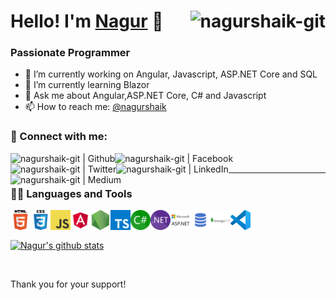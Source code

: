 # Hello! I'm [Nagur][website] 👋 <img align="right" src="https://komarev.com/ghpvc/?username=nagurshaik-git" alt="nagurshaik-git" />

### Passionate Programmer

- 🔭 I’m currently working on Angular, Javascript, ASP.NET Core and SQL
- 🌱 I’m currently learning Blazor
- 💬 Ask me about Angular,ASP.NET Core, C# and Javascript
- 📫 How to reach me: [@nagurshaik][twitter]

### 🤝 Connect with me:

[<img align="left" alt="nagurshaik-git | Github" src="https://img.shields.io/badge/-GITHUB-%23181717?style=for-the-badge&logo=github&logoColor=white" />][github]
[<img align="left" alt="nagurshaik-git | Facebook" src="https://img.shields.io/badge/Facebook-1877F2?style=for-the-badge&logo=facebook&logoColor=white" />][facebook]
[<img align="left" alt="nagurshaik-git | Twitter" src="https://img.shields.io/badge/Twitter-1DA1F2?style=for-the-badge&logo=twitter&logoColor=white" />][twitter]
[<img align="left" alt="nagurshaik-git | LinkedIn" src="https://img.shields.io/badge/LinkedIn-0077B5?style=for-the-badge&logo=linkedin&logoColor=white" />][linkedin]
[<img align="left" alt="nagurshaik-git | Medium" src="https://img.shields.io/badge/Medium-12100E?style=for-the-badge&logo=medium&logoColor=white" />][medium]


<br />

---

### 👨‍💻 Languages and Tools

<img align="left" alt="HTML5" height="32" width="32" src="https://raw.githubusercontent.com/github/explore/80688e429a7d4ef2fca1e82350fe8e3517d3494d/topics/html/html.png" />
<img align="left" alt="CSS3" height="32" width="32" src="https://raw.githubusercontent.com/github/explore/80688e429a7d4ef2fca1e82350fe8e3517d3494d/topics/css/css.png" />
<img align="left" alt="JS"height="32" width="32" src="https://raw.githubusercontent.com/github/explore/80688e429a7d4ef2fca1e82350fe8e3517d3494d/topics/javascript/javascript.png" />
<img align="left" alt="Angular"height="32" width="32" src="https://raw.githubusercontent.com/github/explore/80688e429a7d4ef2fca1e82350fe8e3517d3494d/topics/angular/angular.png" />
<img align="left" alt="NodeJS"height="32" width="32" src="https://raw.githubusercontent.com/github/explore/80688e429a7d4ef2fca1e82350fe8e3517d3494d/topics/nodejs/nodejs.png" />
<img align="left" alt="Typescript"height="32" width="32" src="https://raw.githubusercontent.com/github/explore/80688e429a7d4ef2fca1e82350fe8e3517d3494d/topics/typescript/typescript.png" />
<img align="left" alt="csharp"height="32" width="32" src="https://raw.githubusercontent.com/github/explore/80688e429a7d4ef2fca1e82350fe8e3517d3494d/topics/csharp/csharp.png" />
<img align="left" alt="dotnet"height="32" width="32" src="https://raw.githubusercontent.com/github/explore/93d8a67084f94b2a444e510199a6e7622e5b09a3/topics/dotnet/dotnet.png" />
<img align="left" alt="aspnet"height="32" width="32" src="https://raw.githubusercontent.com/github/explore/80688e429a7d4ef2fca1e82350fe8e3517d3494d/topics/aspnet/aspnet.png" />
<img align="left" alt="SQL"height="32" width="32" src="https://raw.githubusercontent.com/github/explore/80688e429a7d4ef2fca1e82350fe8e3517d3494d/topics/sql/sql.png" />
<img align="left" alt="mongodb"height="32" width="32" src="https://raw.githubusercontent.com/github/explore/80688e429a7d4ef2fca1e82350fe8e3517d3494d/topics/mongodb/mongodb.png" />
<img align="left" alt="VS Code"height="32" width="32" src="https://raw.githubusercontent.com/github/explore/80688e429a7d4ef2fca1e82350fe8e3517d3494d/topics/visual-studio-code/visual-studio-code.png" />

<br />
<br />


[![Nagur's github stats](https://github-readme-stats.vercel.app/api?username=nagurshaik-git&theme=vue&show_icons=true&include_all_commits=true)](https://github.com/nagurshaik-git/github-readme-stats)

<br />

Thank you for your support! 

[website]: http://nagurshaikh.com/
[facebook]: https://www.facebook.com/nagurshaikh122
[github]: https://github.com/nagurshaik-git
[twitter]: https://twitter.com/imnagurshaikh
[linkedin]: https://www.linkedin.com/in/nagur-shaikh/
[medium]: https://medium.com/@nagurshaikh

